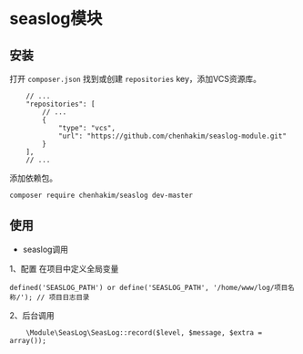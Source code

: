 seaslog模块
=========

## 安装

打开 `composer.json` 找到或创建 `repositories` key，添加VCS资源库。

```
	// ...
	"repositories": [
		// ...
		{
			"type": "vcs",
			"url": "https://github.com/chenhakim/seaslog-module.git"
		}
	],
	// ...
```

添加依赖包。

```
composer require chenhakim/seaslog dev-master
```

## 使用

- seaslog调用

1、配置
在项目中定义全局变量
```
defined('SEASLOG_PATH') or define('SEASLOG_PATH', '/home/www/log/项目名称/'); // 项目日志目录
```
2、后台调用
```
    \Module\SeasLog\SeasLog::record($level, $message, $extra = array());

```   
